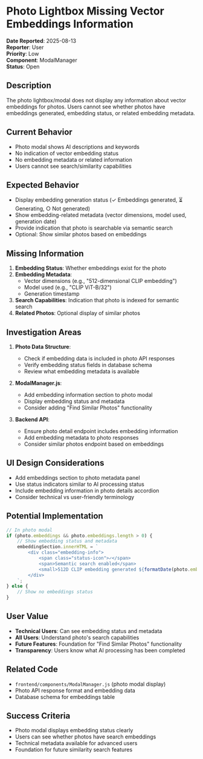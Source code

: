 # Photo Lightbox Missing Vector Embeddings Information

**Date Reported**: 2025-08-13  
**Reporter**: User  
**Priority**: Low  
**Component**: ModalManager  
**Status**: Open  

## Description
The photo lightbox/modal does not display any information about vector embeddings for photos. Users cannot see whether photos have embeddings generated, embedding status, or related embedding metadata.

## Current Behavior
- Photo modal shows AI descriptions and keywords
- No indication of vector embedding status
- No embedding metadata or related information
- Users cannot see search/similarity capabilities

## Expected Behavior
- Display embedding generation status (✓ Embeddings generated, ⏳ Generating, ○ Not generated)
- Show embedding-related metadata (vector dimensions, model used, generation date)
- Provide indication that photo is searchable via semantic search
- Optional: Show similar photos based on embeddings

## Missing Information
1. **Embedding Status**: Whether embeddings exist for the photo
2. **Embedding Metadata**: 
   - Vector dimensions (e.g., "512-dimensional CLIP embedding")
   - Model used (e.g., "CLIP ViT-B/32")
   - Generation timestamp
3. **Search Capabilities**: Indication that photo is indexed for semantic search
4. **Related Photos**: Optional display of similar photos

## Investigation Areas
1. **Photo Data Structure**:
   - Check if embedding data is included in photo API responses
   - Verify embedding status fields in database schema
   - Review what embedding metadata is available

2. **ModalManager.js**:
   - Add embedding information section to photo modal
   - Display embedding status and metadata
   - Consider adding "Find Similar Photos" functionality

3. **Backend API**:
   - Ensure photo detail endpoint includes embedding information
   - Add embedding metadata to photo responses
   - Consider similar photos endpoint based on embeddings

## UI Design Considerations
- Add embeddings section to photo metadata panel
- Use status indicators similar to AI processing status
- Include embedding information in photo details accordion
- Consider technical vs user-friendly terminology

## Potential Implementation
```javascript
// In photo modal
if (photo.embeddings && photo.embeddings.length > 0) {
    // Show embedding status and metadata
    embeddingSection.innerHTML = `
        <div class="embedding-info">
            <span class="status-icon">✓</span>
            <span>Semantic search enabled</span>
            <small>512D CLIP embedding generated ${formatDate(photo.embeddings[0].created_at)}</small>
        </div>
    `;
} else {
    // Show no embeddings status
}
```

## User Value
- **Technical Users**: Can see embedding status and metadata
- **All Users**: Understand photo's search capabilities
- **Future Features**: Foundation for "Find Similar Photos" functionality
- **Transparency**: Users know what AI processing has been completed

## Related Code
- `frontend/components/ModalManager.js` (photo modal display)
- Photo API response format and embedding data
- Database schema for embeddings table

## Success Criteria
- Photo modal displays embedding status clearly
- Users can see whether photos have search embeddings
- Technical metadata available for advanced users
- Foundation for future similarity search features